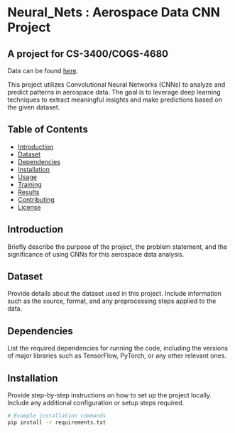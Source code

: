 # Neural_Nets : Aerospace Data CNN Project
## A project for CS-3400/COGS-4680

Data can be found [here](https://aeronet.gsfc.nasa.gov/cgi-bin/webtool_aod_v3).

This project utilizes Convolutional Neural Networks (CNNs) to analyze and predict patterns in aerospace data. The goal is to leverage deep learning techniques to extract meaningful insights and make predictions based on the given dataset.

## Table of Contents

- [Introduction](#introduction)
- [Dataset](#dataset)
- [Dependencies](#dependencies)
- [Installation](#installation)
- [Usage](#usage)
- [Training](#training)
- [Results](#results)
- [Contributing](#contributing)
- [License](#license)

## Introduction

Briefly describe the purpose of the project, the problem statement, and the significance of using CNNs for this aerospace data analysis.

## Dataset

Provide details about the dataset used in this project. Include information such as the source, format, and any preprocessing steps applied to the data.

## Dependencies

List the required dependencies for running the code, including the versions of major libraries such as TensorFlow, PyTorch, or any other relevant ones.

## Installation

Provide step-by-step instructions on how to set up the project locally. Include any additional configuration or setup steps required.

```bash
# Example installation commands
pip install -r requirements.txt

